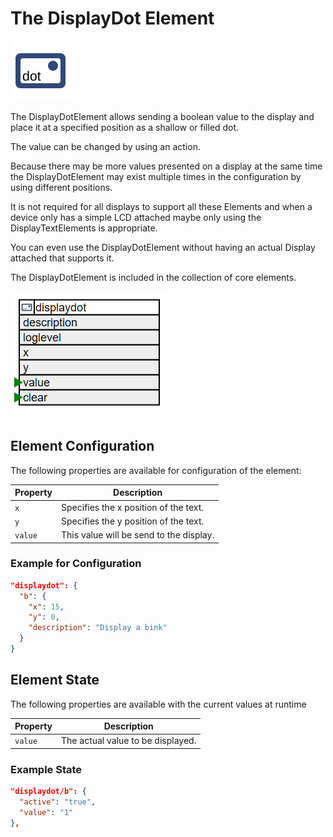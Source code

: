 # The DisplayDot Element

<div class="excerpt">
  <img src="/i/displaydot.svg">
  <p>The DisplayDotElement allows sending a boolean value to the display and place it at a specified position as a shallow or filled dot.</p>
  <p>The value can be changed by using an action.</p>
</div>

Because there may be more values presented on a display at the same time the 
DisplayDotElement may exist multiple times in the configuration by using different positions.

It is not required for all displays to support all these Elements and when a device only has a simple LCD
attached maybe only using the DisplayTextElements is appropriate.

You can even use the DisplayDotElement without having an actual Display attached that supports it.

The DisplayDotElement is included in the collection of core elements.

![DisplayDot Properties and Actions](/elements/displaydotapi.png)

## Element Configuration

The following properties are available for configuration of the element:

| Property | Description                             |
| -------- | --------------------------------------- |
| `x`      | Specifies the x position of the text.   |
| `y`      | Specifies the y position of the text.   |
| `value`  | This value will be send to the display. |

### Example for Configuration

```JSON
"displaydot": {
  "b": {
    "x": 15,
    "y": 0,
    "description": "Display a bink"
  }
}
```

## Element State

The following properties are available with the current values at runtime

| Property | Description                       |
| -------- | --------------------------------- |
| `value`  | The actual value to be displayed. |

### Example State

```JSON
"displaydot/b": {
  "active": "true",
  "value": "1"
},
```

